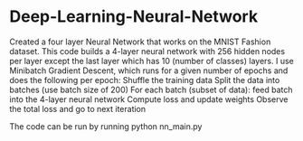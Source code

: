 # Deep-Learning-Neural-Network
Created a four layer Neural Network that works on the MNIST Fashion dataset.
This code builds a 4-layer neural network with 256 hidden nodes per layer except 
the last layer which has 10 (number of classes) layers. I use Minibatch Gradient Descent, which runs for a given number of epochs
and does the following per epoch:
Shuffle the training data
Split the data into batches (use batch size of 200)
For each batch (subset of data):
feed batch into the 4-layer neural network
Compute loss and update weights
Observe the total loss and go to next iteration

The code can be run by running python nn_main.py
